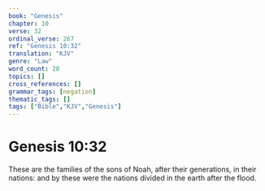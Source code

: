 ```yaml
---
book: "Genesis"
chapter: 10
verse: 32
ordinal_verse: 267
ref: "Genesis 10:32"
translation: "KJV"
genre: "Law"
word_count: 28
topics: []
cross_references: []
grammar_tags: [negation]
thematic_tags: []
tags: ["Bible","KJV","Genesis"]
---
```


# Genesis 10:32

These are the families of the sons of Noah, after their generations, in their nations: and by these were the nations divided in the earth after the flood.
